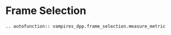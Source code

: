 # Frame Selection

```{eval-rst}
.. autofunction:: vampires_dpp.frame_selection.measure_metric
```
    